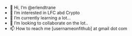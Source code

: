 - 👋 Hi, I’m @erlendtrane
- 👀 I’m interested in LFC abd Crypto
- 🌱 I’m currently learning a lot... 
- 💞️ I’m looking to collaborate on the lot..
- 📫 How to reach me [usernameonfithub] at gmail dot com

<!---
erlendtrane/erlendtrane is a ✨ special ✨ repository because its `README.md` (this file) appears on your GitHub profile.
You can click the Preview link to take a look at your changes.
--->
